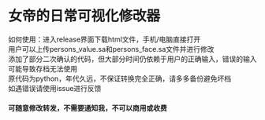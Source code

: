 # 女帝的日常可视化修改器
如何使用：进入release界面下载html文件，手机/电脑直接打开<br>
用户可以上传persons_value.sa和persons_face.sa文件并进行修改<br>
添加了部分二次确认的代码，但大部分时间仍依赖于用户的正确输入，错误的输入可能导致存档无法使用<br>
原代码为python，年代久远，不保证转换完全正确，请多多备份避免坏档<br>
如遇错误请使用issue进行反馈<br>
#### 可随意修改转发，不需要通知我，不可以商用或收费
